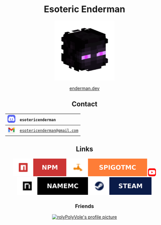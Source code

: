 <!-- All links in this file must start with ./main due to a very strange bug on GitHub. -->
<!-- If the link doesn't start with ./main, images will not be displayed correctly on the user's page. -->

<h1 align="center">Esoteric Enderman</h1>

<p align="center"><a href="https://www.github.com/esotericenderman"><img alt="My profile picture" src="./assets/images/profile.png" width="190" height="190"></a></p>

<p align="center"><a href="https://enderman.dev">enderman.dev</a></p>

<h2 align="center">Contact</h2>

<div align="center">

| <a href="https://discord.com/users/500690028960284672"><img src="./assets/images/icons/discord.svg" width="25" height="25" alt="Discord logo"></a>    | <code>esotericenderman</code>           |
|:------------------------------------------------------------------------------------------------------------------------------------------------------| :-------------------------------------- |
| <a href="https://www.gmail.com/"><img src="./assets/images/icons/email.svg" alt="Email logo" width="25" height="25"></a>                              | <code>esotericenderman@gmail.com</code> |

</div>

<h2 align="center">Links</h2>

<p align="center">
    <a href="https://www.npmjs.com/~esotericenderman"><img src="./assets/images/icons/npm.svg" alt="npm logo"></a>
    <a href="https://www.spigotmc.org/members/esotericenderman.2123396/"><img src="./assets/images/icons/spigot.svg" alt="SpigotMC logo"></a>
    <a href="https://www.youtube.com/@esotericenderman"><img src="./assets/images/icons/youtube.svg" alt="YouTube logo" width="25" height="25"></a>
    <a href="https://namemc.com/profile/esotericenderman.1"><img src="./assets/images/icons/namemc.svg" alt="NameMC logo"></a>
    <a href="https://steamcommunity.com/id/esotericenderman/"><img src="./assets/images/icons/steam.svg" alt="Steam logo"></a>
</p>

<h3 align="center">Friends</h3>

<p align="center"><a href="https://github.com/rolyPolyVole"><img src="https://github.com/rolyPolyVole.png" width="45" height="45" alt="rolyPolyVole's profile picture"></a></p>
